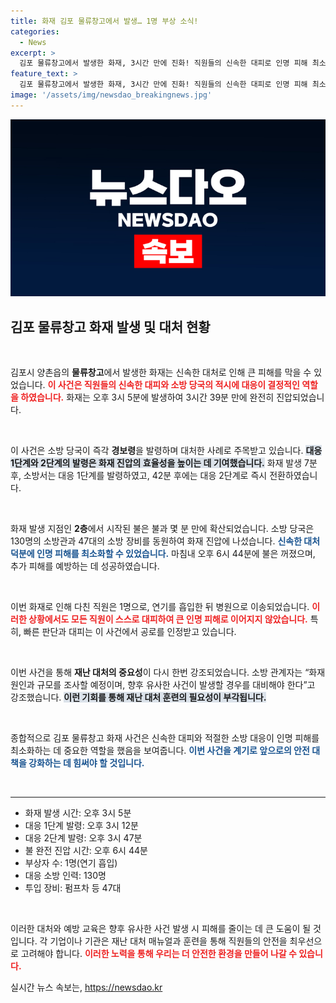 ```yaml
---
title: 화재 김포 물류창고에서 발생… 1명 부상 소식!
categories:
  - News
excerpt: >
  김포 물류창고에서 발생한 화재, 3시간 만에 진화! 직원들의 신속한 대피로 인명 피해 최소화. 소방 당국은 화재 원인과 피해 규모를 조사 중입니다.
feature_text: >
  김포 물류창고에서 발생한 화재, 3시간 만에 진화! 직원들의 신속한 대피로 인명 피해 최소화. 소방 당국은 화재 원인과 피해 규모를 조사 중입니다.
image: '/assets/img/newsdao_breakingnews.jpg'
---
```


<p><img src="/assets/img/newsdao_breakingnews.jpg" alt="koreaapp 속보" /></p>

<h2 data-ke-size="size26">김포 물류창고 화재 발생 및 대처 현황</h2>

<p data-ke-size="size16">&nbsp;</p>

<p>김포시 양촌읍의 <b>물류창고</b>에서 발생한 화재는 신속한 대처로 인해 큰 피해를 막을 수 있었습니다. <b><span style="color: #ee2323;">이 사건은 직원들의 신속한 대피와 소방 당국의 적시에 대응이 결정적인 역할을 하였습니다.</span></b> 화재는 오후 3시 5분에 발생하여 3시간 39분 만에 완전히 진압되었습니다.</p>

<p data-ke-size="size16">&nbsp;</p>

<p>이 사건은 소방 당국이 즉각 <b>경보령</b>을 발령하며 대처한 사례로 주목받고 있습니다. <b><span style="background-color: #21538527;">대응 1단계와 2단계의 발령은 화재 진압의 효율성을 높이는 데 기여했습니다.</span></b> 화재 발생 7분 후, 소방서는 대응 1단계를 발령하였고, 42분 후에는 대응 2단계로 즉시 전환하였습니다.</p>

<p data-ke-size="size16">&nbsp;</p>

<p>화재 발생 지점인 <b>2층</b>에서 시작된 불은 불과 몇 분 만에 확산되었습니다. 소방 당국은 130명의 소방관과 47대의 소방 장비를 동원하여 화재 진압에 나섰습니다. <b><span style="color: #1a5490;">신속한 대처 덕분에 인명 피해를 최소화할 수 있었습니다.</span></b> 마침내 오후 6시 44분에 불은 꺼졌으며, 추가 피해를 예방하는 데 성공하였습니다.</p>

<p data-ke-size="size16">&nbsp;</p>

<p>이번 화재로 인해 다친 직원은 1명으로, 연기를 흡입한 뒤 병원으로 이송되었습니다. <b><span style="color: #ee2323;">이러한 상황에서도 모든 직원이 스스로 대피하여 큰 인명 피해로 이어지지 않았습니다.</span></b> 특히, 빠른 판단과 대피는 이 사건에서 공로를 인정받고 있습니다.</p>

<p data-ke-size="size16">&nbsp;</p>

<p>이번 사건을 통해 <b>재난 대처의 중요성</b>이 다시 한번 강조되었습니다. 소방 관계자는 “화재 원인과 규모를 조사할 예정이며, 향후 유사한 사건이 발생할 경우를 대비해야 한다”고 강조했습니다. <b><span style="background-color: #21538527;">이런 기회를 통해 재난 대처 훈련의 필요성이 부각됩니다.</span></b></p>

<p data-ke-size="size16">&nbsp;</p>

<p>종합적으로 김포 물류창고 화재 사건은 신속한 대피와 적절한 소방 대응이 인명 피해를 최소화하는 데 중요한 역할을 했음을 보여줍니다. <b><span style="color: #1a5490;">이번 사건을 계기로 앞으로의 안전 대책을 강화하는 데 힘써야 할 것입니다.</span></b></p>

<p data-ke-size="size16">&nbsp;</p>

<hr />

<ul>
<li>화재 발생 시간: 오후 3시 5분</li>
<li>대응 1단계 발령: 오후 3시 12분</li>
<li>대응 2단계 발령: 오후 3시 47분</li>
<li>불 완전 진압 시간: 오후 6시 44분</li>
<li>부상자 수: 1명(연기 흡입)</li>
<li>대응 소방 인력: 130명</li>
<li>투입 장비: 펌프차 등 47대</li>
</ul>

<p data-ke-size="size16">&nbsp;</p>

<p>이러한 대처와 예방 교육은 향후 유사한 사건 발생 시 피해를 줄이는 데 큰 도움이 될 것입니다. 각 기업이나 기관은 재난 대처 매뉴얼과 훈련을 통해 직원들의 안전을 최우선으로 고려해야 합니다. <b><span style="color: #ee2323;">이러한 노력을 통해 우리는 더 안전한 환경을 만들어 나갈 수 있습니다.</span></b></p>
실시간 뉴스 속보는, <a href="https://newsdao.kr" rel="dofollow">https://newsdao.kr</a>


